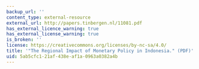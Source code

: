 ```yaml
---
backup_url: ''
content_type: external-resource
external_url: http://papers.tinbergen.nl/11081.pdf
has_external_licence_warning: true
has_external_license_warning: true
is_broken: ''
license: https://creativecommons.org/licenses/by-nc-sa/4.0/
title: '"The Regional Impact of Monetary Policy in Indonesia." (PDF)'
uid: 5ab5cfc1-21af-438e-af1a-0963a0382a4b
---
```

